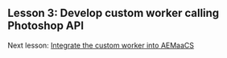 ## Lesson 3: Develop custom worker calling Photoshop API



Next lesson: [Integrate the custom worker into AEMaaCS](lesson4.md)